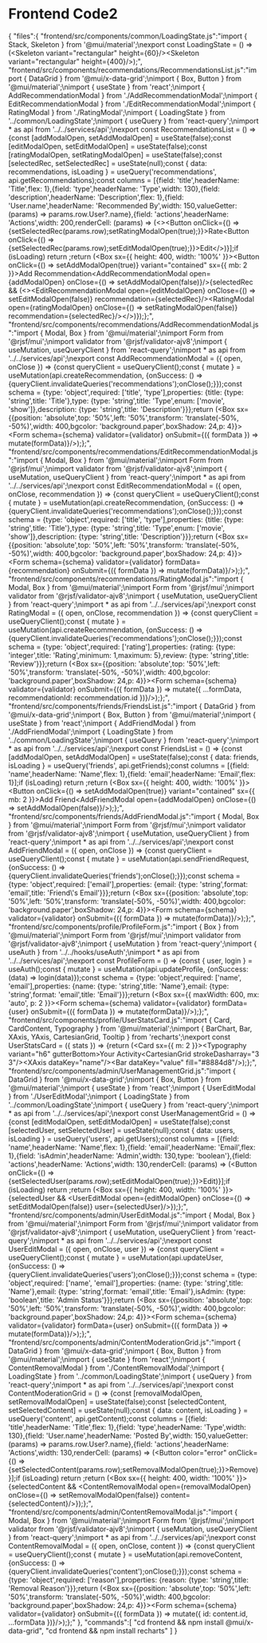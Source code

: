 # Frontend Code2

{
"files":{
"frontend/src/components/common/LoadingState.js":"import { Stack, Skeleton } from '@mui/material';\nexport const LoadingState = () => (<Stack spacing={1}><Skeleton variant=\"rectangular\" height={60}/><Skeleton variant=\"rectangular\" height={400}/></Stack>);",
"frontend/src/components/recommendations/RecommendationsList.js":"import { DataGrid } from '@mui/x-data-grid';\nimport { Box, Button } from '@mui/material';\nimport { useState } from 'react';\nimport { AddRecommendationModal } from './AddRecommendationModal';\nimport { EditRecommendationModal } from './EditRecommendationModal';\nimport { RatingModal } from './RatingModal';\nimport { LoadingState } from '../common/LoadingState';\nimport { useQuery } from 'react-query';\nimport * as api from '../../services/api';\nexport const RecommendationsList = () => {const [addModalOpen, setAddModalOpen] = useState(false);const [editModalOpen, setEditModalOpen] = useState(false);const [ratingModalOpen, setRatingModalOpen] = useState(false);const [selectedRec, setSelectedRec] = useState(null);const { data: recommendations, isLoading } = useQuery('recommendations', api.getRecommendations);const columns = [{field: 'title',headerName: 'Title',flex: 1},{field: 'type',headerName: 'Type',width: 130},{field: 'description',headerName: 'Description',flex: 1},{field: 'User.name',headerName: 'Recommended By',width: 150,valueGetter: (params) => params.row.User?.name},{field: 'actions',headerName: 'Actions',width: 200,renderCell: (params) => (<><Button onClick={() => {setSelectedRec(params.row);setRatingModalOpen(true);}}>Rate</Button><Button onClick={() => {setSelectedRec(params.row);setEditModalOpen(true);}}>Edit</Button></>)}];if (isLoading) return <LoadingState />;return (<Box sx={{ height: 400, width: '100%' }}><Button onClick={() => setAddModalOpen(true)} variant=\"contained\" sx={{ mb: 2 }}>Add Recommendation</Button><DataGrid rows={recommendations} columns={columns} pageSize={5}/><AddRecommendationModal open={addModalOpen} onClose={() => setAddModalOpen(false)}/>{selectedRec && (<><EditRecommendationModal open={editModalOpen} onClose={() => setEditModalOpen(false)} recommendation={selectedRec}/><RatingModal open={ratingModalOpen} onClose={() => setRatingModalOpen(false)} recommendation={selectedRec}/></>)}</Box>);};",
"frontend/src/components/recommendations/AddRecommendationModal.js":"import { Modal, Box } from '@mui/material';\nimport Form from '@rjsf/mui';\nimport validator from '@rjsf/validator-ajv8';\nimport { useMutation, useQueryClient } from 'react-query';\nimport * as api from '../../services/api';\nexport const AddRecommendationModal = ({ open, onClose }) => {const queryClient = useQueryClient();const { mutate } = useMutation(api.createRecommendation, {onSuccess: () => {queryClient.invalidateQueries('recommendations');onClose();}});const schema = {type: 'object',required: ['title', 'type'],properties: {title: {type: 'string',title: 'Title'},type: {type: 'string',title: 'Type',enum: ['movie', 'show']},description: {type: 'string',title: 'Description'}}};return (<Modal open={open} onClose={onClose}><Box sx={{position: 'absolute',top: '50%',left: '50%',transform: 'translate(-50%, -50%)',width: 400,bgcolor: 'background.paper',boxShadow: 24,p: 4}}><Form schema={schema} validator={validator} onSubmit={({ formData }) => mutate(formData)}/></Box></Modal>);};",
"frontend/src/components/recommendations/EditRecommendationModal.js":"import { Modal, Box } from '@mui/material';\nimport Form from '@rjsf/mui';\nimport validator from '@rjsf/validator-ajv8';\nimport { useMutation, useQueryClient } from 'react-query';\nimport * as api from '../../services/api';\nexport const EditRecommendationModal = ({ open, onClose, recommendation }) => {const queryClient = useQueryClient();const { mutate } = useMutation(api.createRecommendation, {onSuccess: () => {queryClient.invalidateQueries('recommendations');onClose();}});const schema = {type: 'object',required: ['title', 'type'],properties: {title: {type: 'string',title: 'Title'},type: {type: 'string',title: 'Type',enum: ['movie', 'show']},description: {type: 'string',title: 'Description'}}};return (<Modal open={open} onClose={onClose}><Box sx={{position: 'absolute',top: '50%',left: '50%',transform: 'translate(-50%, -50%)',width: 400,bgcolor: 'background.paper',boxShadow: 24,p: 4}}><Form schema={schema} validator={validator} formData={recommendation} onSubmit={({ formData }) => mutate(formData)}/></Box></Modal>);};",
"frontend/src/components/recommendations/RatingModal.js":"import { Modal, Box } from '@mui/material';\nimport Form from '@rjsf/mui';\nimport validator from '@rjsf/validator-ajv8';\nimport { useMutation, useQueryClient } from 'react-query';\nimport * as api from '../../services/api';\nexport const RatingModal = ({ open, onClose, recommendation }) => {const queryClient = useQueryClient();const { mutate } = useMutation(api.createRecommendation, {onSuccess: () => {queryClient.invalidateQueries('recommendations');onClose();}});const schema = {type: 'object',required: ['rating'],properties: {rating: {type: 'integer',title: 'Rating',minimum: 1,maximum: 5},review: {type: 'string',title: 'Review'}}};return (<Modal open={open} onClose={onClose}><Box sx={{position: 'absolute',top: '50%',left: '50%',transform: 'translate(-50%, -50%)',width: 400,bgcolor: 'background.paper',boxShadow: 24,p: 4}}><Form schema={schema} validator={validator} onSubmit={({ formData }) => mutate({ ...formData, recommendationId: recommendation.id })}/></Box></Modal>);};",
"frontend/src/components/friends/FriendsList.js":"import { DataGrid } from '@mui/x-data-grid';\nimport { Box, Button } from '@mui/material';\nimport { useState } from 'react';\nimport { AddFriendModal } from './AddFriendModal';\nimport { LoadingState } from '../common/LoadingState';\nimport { useQuery } from 'react-query';\nimport * as api from '../../services/api';\nexport const FriendsList = () => {const [addModalOpen, setAddModalOpen] = useState(false);const { data: friends, isLoading } = useQuery('friends', api.getFriends);const columns = [{field: 'name',headerName: 'Name',flex: 1},{field: 'email',headerName: 'Email',flex: 1}];if (isLoading) return <LoadingState />;return (<Box sx={{ height: 400, width: '100%' }}><Button onClick={() => setAddModalOpen(true)} variant=\"contained\" sx={{ mb: 2 }}>Add Friend</Button><DataGrid rows={friends} columns={columns} pageSize={5}/><AddFriendModal open={addModalOpen} onClose={() => setAddModalOpen(false)}/></Box>);};",
"frontend/src/components/friends/AddFriendModal.js":"import { Modal, Box } from '@mui/material';\nimport Form from '@rjsf/mui';\nimport validator from '@rjsf/validator-ajv8';\nimport { useMutation, useQueryClient } from 'react-query';\nimport * as api from '../../services/api';\nexport const AddFriendModal = ({ open, onClose }) => {const queryClient = useQueryClient();const { mutate } = useMutation(api.sendFriendRequest, {onSuccess: () => {queryClient.invalidateQueries('friends');onClose();}});const schema = {type: 'object',required: ['email'],properties: {email: {type: 'string',format: 'email',title: 'Friend\\'s Email'}}};return (<Modal open={open} onClose={onClose}><Box sx={{position: 'absolute',top: '50%',left: '50%',transform: 'translate(-50%, -50%)',width: 400,bgcolor: 'background.paper',boxShadow: 24,p: 4}}><Form schema={schema} validator={validator} onSubmit={({ formData }) => mutate(formData)}/></Box></Modal>);};",
"frontend/src/components/profile/ProfileForm.js":"import { Box } from '@mui/material';\nimport Form from '@rjsf/mui';\nimport validator from '@rjsf/validator-ajv8';\nimport { useMutation } from 'react-query';\nimport { useAuth } from '../../hooks/useAuth';\nimport * as api from '../../services/api';\nexport const ProfileForm = () => {const { user, login } = useAuth();const { mutate } = useMutation(api.updateProfile, {onSuccess: (data) => login(data)});const schema = {type: 'object',required: ['name', 'email'],properties: {name: {type: 'string',title: 'Name'},email: {type: 'string',format: 'email',title: 'Email'}}};return (<Box sx={{ maxWidth: 600, mx: 'auto', p: 2 }}><Form schema={schema} validator={validator} formData={user} onSubmit={({ formData }) => mutate(formData)}/></Box>);};",
"frontend/src/components/profile/UserStatsCard.js":"import { Card, CardContent, Typography } from '@mui/material';\nimport { BarChart, Bar, XAxis, YAxis, CartesianGrid, Tooltip } from 'recharts';\nexport const UserStatsCard = ({ stats }) => {return (<Card sx={{ m: 2 }}><CardContent><Typography variant=\"h6\" gutterBottom>Your Activity</Typography><BarChart width={500} height={300} data={stats}><CartesianGrid strokeDasharray=\"3 3\"/><XAxis dataKey=\"name\"/><YAxis/><Tooltip/><Bar dataKey=\"value\" fill=\"#8884d8\"/></BarChart></CardContent></Card>);};",
"frontend/src/components/admin/UserManagementGrid.js":"import { DataGrid } from '@mui/x-data-grid';\nimport { Box, Button } from '@mui/material';\nimport { useState } from 'react';\nimport { UserEditModal } from './UserEditModal';\nimport { LoadingState } from '../common/LoadingState';\nimport { useQuery } from 'react-query';\nimport * as api from '../../services/api';\nexport const UserManagementGrid = () => {const [editModalOpen, setEditModalOpen] = useState(false);const [selectedUser, setSelectedUser] = useState(null);const { data: users, isLoading } = useQuery('users', api.getUsers);const columns = [{field: 'name',headerName: 'Name',flex: 1},{field: 'email',headerName: 'Email',flex: 1},{field: 'isAdmin',headerName: 'Admin',width: 130,type: 'boolean'},{field: 'actions',headerName: 'Actions',width: 130,renderCell: (params) => (<Button onClick={() => {setSelectedUser(params.row);setEditModalOpen(true);}}>Edit</Button>)}];if (isLoading) return <LoadingState />;return (<Box sx={{ height: 400, width: '100%' }}><DataGrid rows={users} columns={columns} pageSize={5}/>{selectedUser && <UserEditModal open={editModalOpen} onClose={() => setEditModalOpen(false)} user={selectedUser}/>}</Box>);};",
"frontend/src/components/admin/UserEditModal.js":"import { Modal, Box } from '@mui/material';\nimport Form from '@rjsf/mui';\nimport validator from '@rjsf/validator-ajv8';\nimport { useMutation, useQueryClient } from 'react-query';\nimport * as api from '../../services/api';\nexport const UserEditModal = ({ open, onClose, user }) => {const queryClient = useQueryClient();const { mutate } = useMutation(api.updateUser, {onSuccess: () => {queryClient.invalidateQueries('users');onClose();}});const schema = {type: 'object',required: ['name', 'email'],properties: {name: {type: 'string',title: 'Name'},email: {type: 'string',format: 'email',title: 'Email'},isAdmin: {type: 'boolean',title: 'Admin Status'}}};return (<Modal open={open} onClose={onClose}><Box sx={{position: 'absolute',top: '50%',left: '50%',transform: 'translate(-50%, -50%)',width: 400,bgcolor: 'background.paper',boxShadow: 24,p: 4}}><Form schema={schema} validator={validator} formData={user} onSubmit={({ formData }) => mutate(formData)}/></Box></Modal>);};",
"frontend/src/components/admin/ContentModerationGrid.js":"import { DataGrid } from '@mui/x-data-grid';\nimport { Box, Button } from '@mui/material';\nimport { useState } from 'react';\nimport { ContentRemovalModal } from './ContentRemovalModal';\nimport { LoadingState } from '../common/LoadingState';\nimport { useQuery } from 'react-query';\nimport * as api from '../../services/api';\nexport const ContentModerationGrid = () => {const [removalModalOpen, setRemovalModalOpen] = useState(false);const [selectedContent, setSelectedContent] = useState(null);const { data: content, isLoading } = useQuery('content', api.getContent);const columns = [{field: 'title',headerName: 'Title',flex: 1},{field: 'type',headerName: 'Type',width: 130},{field: 'User.name',headerName: 'Posted By',width: 150,valueGetter: (params) => params.row.User?.name},{field: 'actions',headerName: 'Actions',width: 130,renderCell: (params) => (<Button color=\"error\" onClick={() => {setSelectedContent(params.row);setRemovalModalOpen(true);}}>Remove</Button>)}];if (isLoading) return <LoadingState />;return (<Box sx={{ height: 400, width: '100%' }}><DataGrid rows={content} columns={columns} pageSize={5}/>{selectedContent && <ContentRemovalModal open={removalModalOpen} onClose={() => setRemovalModalOpen(false)} content={selectedContent}/>}</Box>);};",
"frontend/src/components/admin/ContentRemovalModal.js":"import { Modal, Box } from '@mui/material';\nimport Form from '@rjsf/mui';\nimport validator from '@rjsf/validator-ajv8';\nimport { useMutation, useQueryClient } from 'react-query';\nimport * as api from '../../services/api';\nexport const ContentRemovalModal = ({ open, onClose, content }) => {const queryClient = useQueryClient();const { mutate } = useMutation(api.removeContent, {onSuccess: () => {queryClient.invalidateQueries('content');onClose();}});const schema = {type: 'object',required: ['reason'],properties: {reason: {type: 'string',title: 'Removal Reason'}}};return (<Modal open={open} onClose={onClose}><Box sx={{position: 'absolute',top: '50%',left: '50%',transform: 'translate(-50%, -50%)',width: 400,bgcolor: 'background.paper',boxShadow: 24,p: 4}}><Form schema={schema} validator={validator} onSubmit={({ formData }) => mutate({ id: content.id, ...formData })}/></Box></Modal>);};"
},
"commands":[
"cd frontend && npm install @mui/x-data-grid",
"cd frontend && npm install recharts"
]
}